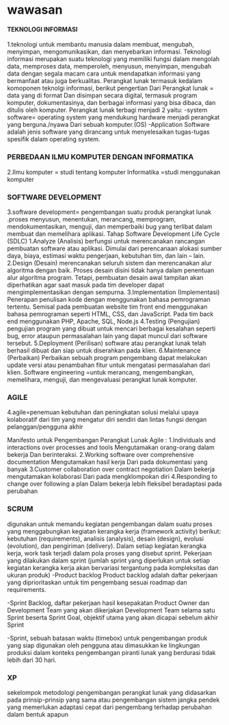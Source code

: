 # wawasan

#### TEKNOLOGI INFORMASI

1.teknologi untuk membantu manusia dalam membuat, mengubah, menyimpan, mengomunikasikan, dan menyebarkan informasi. Teknologi informasi merupakan suatu teknologi yang memiliki fungsi dalam mengolah data, memproses data, memperoleh, menyusun, menyimpan, mengubah data dengan segala macam cara untuk mendapatkan informasi yang bermanfaat atau juga berkualitas.
Perangkat lunak  termasuk kedalam komoponen teknolgi informasi, berikut pengertian Dari Perangkat lunak = data yang di format Dan disimpan secara digital, termasuk program komputer, dokumentasinya, dan berbagai informasi yang bisa dibaca, dan ditulis oleh komputer.
Perangkat lunak terbagi menjadi 2 yaitu:
-system software= operating system yang mendukung hardware menjadi perangkat yang berguna./nyawa Dari sebuah komputer.(OS)
-Application Software adalah jenis software yang dirancang untuk menyelesaikan tugas-tugas spesifik dalam operating system.
### PERBEDAAN ILMU KOMPUTER DENGAN INFORMATIKA
2.Ilmu komputer = studi tentang komputer
Informatika =studi menggunakan komputer

### SOFTWARE DEVELOPMENT
3.software development= pengembangan suatu produk perangkat lunak .proses menyusun, menentukan, merancang, memprogram, mendokumentasikan, menguji, dan memperbaiki bug yang terlibat dalam membuat dan memelihara aplikasi.
Tahap Software Development Life Cycle (SDLC)
1.Analyze (Analisis)
berfungsi untuk merencanakan rancangan pembuatan software atau aplikasi. Dimulai dari perencanaan alokasi sumber daya, biaya, estimasi waktu pengerjaan, kebutuhan tim, dan lain – lain.
2.Design (Desain)
merencanakan seluruh sistem dan merencanakan alur algoritma dengan baik.
Proses desain disini tidak hanya dalam penentuan alur algoritma program. Tetapi, pembuatan desain awal tampilan akan diperhatikan agar saat masuk pada tim developer dapat mengimplementasikan dengan sempurna.
3.Implementation (Implementasi)
Penerapan penulisan kode dengan menggunakan bahasa pemrograman tertentu. Semisal pada pembuatan website tim front end menggunakan bahasa pemrograman seperti HTML, CSS, dan JavaScript. Pada tim back end menggunakan PHP, Apache, SQL, Node.js
4.Testing (Pengujian)
pengujian program yang dibuat untuk mencari berbagai kesalahan seperti bug, error ataupun permasalahan lain yang dapat muncul dari software tersebut.
5.Deployment (Perilisan)
software atau perangkat lunak telah berhasil dibuat dan siap untuk diserahkan pada klien.
6.Maintenance (Perbaikan)
Perbaikan sebuah program pengembang dapat melakukan update versi atau penambahan fitur untuk mengatasi permasalahan dari klien.
Software engineering =untuk merancang, mengembangkan, memelihara, menguji, dan mengevaluasi perangkat lunak komputer.

### AGILE
4.agile=penemuan kebutuhan dan peningkatan solusi melalui upaya kolaboratif dari tim yang mengatur diri sendiri dan lintas fungsi dengan pelanggan/pengguna akhir

Manifesto untuk Pengembangan Perangkat Lunak Agile :
1.Individuals and interactions over processes and tools
Mengutamakan orang-orang dalam bekerja Dan berinteraksi.
2.Working software over comprehensive documentation
Mengutamakan hasil kerja Dari pada dokumentasi yang banyak
3.Customer collaboration over contract negotiation
Dalam bekerja mengutamakan kolaborasi Dari pada mengklompokan diri
4.Responding to change over following a plan
Dalam bekerja lebih fleksibel beradaptasi pada perubahan

### SCRUM
digunakan untuk memandu kegiatan pengembangan dalam suatu proses yang menggabungkan kegiatan kerangka kerja (framework activity) berikut: kebutuhan (requirements), analisis (analysis), desain (design), evolusi (evolution), dan pengiriman (delivery). Dalam setiap kegiatan kerangka kerja, work task terjadi dalam pola proses yang disebut sprint. Pekerjaan yang dilakukan dalam sprint (jumlah sprint yang diperlukan untuk setiap kegiatan kerangka kerja akan bervariasi tergantung pada kompleksitas dan ukuran produk) 
-Product backlog
Product backlog adalah daftar pekerjaan yang diprioritaskan untuk tim pengembang sesuai roadmap dan requirements. 

-Sprint Backlog,
daftar pekerjaan hasil kesepakatan Product Owner dan Development Team yang akan dikerjakan Development Team selama satu Sprint beserta Sprint Goal, objektif utama yang akan dicapai sebelum akhir Sprint

-Sprint,
sebuah batasan waktu (timebox) untuk pengembangan produk yang siap digunakan oleh pengguna atau dimasukkan ke lingkungan produksi dalam konteks pengembangan piranti lunak yang berdurasi tidak lebih dari 30 hari.

### XP
sekelompok metodologi pengembangan perangkat lunak yang didasarkan pada prinsip-prinsip yang sama atau pengembangan sistem jangka pendek yang memerlukan adaptasi cepat dari pengembang terhadap perubahan dalam bentuk apapun